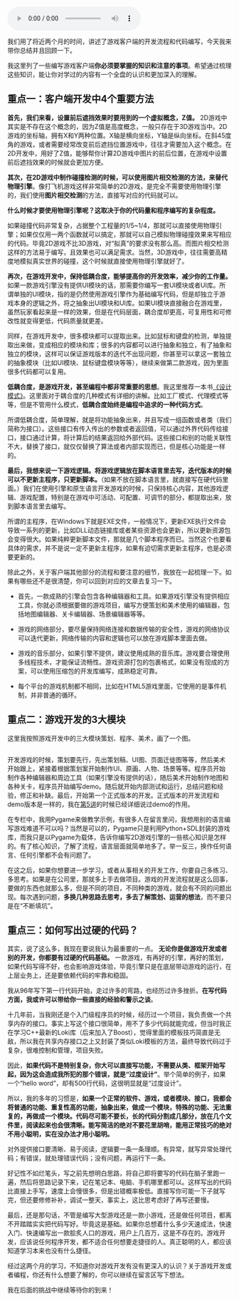 <audio title="复习课 _ 带你梳理客户端开发的三个重点" src="https://static001.geekbang.org/resource/audio/4e/9f/4ea1c9e719242d820c064e954978b29f.mp3" controls="controls"></audio> 
<p>我们用了将近两个月的时间，讲述了游戏客户端的开发流程和代码编写，今天我来带你总结并且回顾一下。</p>
<p>我这里列了一些编写游戏客户端<strong>你必须要掌握的知识和注意的事项</strong>。希望通过梳理这些知识，能让你对学过的内容有一个全盘的认识和更加深入的理解。</p>
<h2>重点一：客户端开发中4个重要方法</h2>
<p><strong>首先，我们来看，设置前后遮挡效果时要用到的一个虚拟概念，Z值。</strong> 2D游戏中其实是不存在这个概念的，因为Z值是高度概念，一般只存在于3D游戏当中。2D游戏的坐标轴，拥有X和Y两种位置。X轴是横向坐标，Y轴是纵向坐标。在斜45度角的游戏，或者需要经常改变前后遮挡位置游戏中，往往才需要加入这个概念。在2D开发中，用好了Z值，能够帮你计算2D游戏中图片的前后位置，在游戏中设置前后遮挡效果的时候就会更加方便。</p>
<p><strong>其次，在2D游戏中制作碰撞检测的时候，可以使用图片相交检测的方法，来替代物理引擎</strong>。像打飞机游戏这样非常简单的2D游戏，是完全不需要使用物理引擎的，我们使用<strong>图片相交检测</strong>的方法，直接写对应的代码就可以。</p>
<p><strong>什么时候才要使用物理引擎呢？这取决于你的代码量和程序编写的复杂程度。</strong></p>
<p>如果碰撞代码非常复杂，占据整个工程量的1/5~1/4，那就可以直接使用物理引擎；如果仅仅用一两个函数就可以搞定，那就可以自己模拟物理碰撞效果来写相应的代码。毕竟2D游戏不比3D游戏，对“拟真”的要求没有那么高。而图片相交检测这样的方法易于编写，且效果也可以满足需求。当然，3D游戏中，往往需要高精度地模拟真实世界的碰撞，这个时候就直接使用物理引擎就好了。</p><!-- [[[read_end]]] -->
<p><strong>再次，在游戏开发中，保持低耦合度，能够提高你的开发效率，减少你的工作量。</strong> 如果一款游戏引擎没有提供UI模块的话，那需要你编写一套UI模块或者UI库。所谓单独的UI模块，指的是仍然使用游戏引擎作为基础编写代码，但是却独立于游戏本身的逻辑之外，将之抽象出UI模块和UI库。如果UI模块直接融合在游戏里，虽然玩家看起来是一样的效果，但是在代码层面，耦合度却更高，可复用性和可修改性就变得更低，代码质量就更差。</p>
<p>同样，在游戏开发中，很多模块都可以提取出来。比如鼠标和键盘的检测，单独提取出来做，变成相应的模块和库；很多的内容都可以进行抽象和独立，有了抽象和独立的模块，这样可以保证游戏版本的迭代不出现问题，你甚至可以拿这一套独立的抽象模块（比如UI模块、鼠标键盘模块等等），继续来做第二款游戏，因为里面很多代码都可以复用。</p>
<p><strong>低耦合度，是游戏开发，甚至编程中都非常重要的思想</strong>。我这里推荐一本书<a href="https://book.douban.com/subject/1052241/">《设计模式》</a>。这里面对于耦合度的几种模式有详细的讲解。比如工厂模式、代理模式等等，但是不管用什么模式，<strong>低耦合度始终是编程中追求的一种代码方式</strong>。</p>
<p>所谓低耦合度，简单理解，就是将功能抽象出来，并且写成一组函数或者类（我们简称为接口）。这些接口有传入传出的参数或者返回值，可以通过外界代码传给接口，接口通过计算，将计算后的结果返回给外部代码。这些接口和别的功能关联性不大，替换了接口，就仅仅替换了算法或者内部实现而已，但是核心功能是一样的。</p>
<p><strong>最后，我想来说一下游戏逻辑。将游戏逻辑放在脚本语言里去写，迭代版本的时候可以不更新主程序，只更新脚本。</strong>（如果不放在脚本语言里，就直接写在硬代码里面。）我们在使用引擎和原生语言开发游戏的时候，只保持核心内容，其他游戏逻辑、游戏配置，特别是在游戏中可活动、可配置、可调节的部分，都提取出来，放到脚本语言里去编写。</p>
<p>所谓的主程序，在Windows下就是EXE文件，一般情况下，更新EXE执行文件会导致一系列的更新，比如DLL动态链接库或者某些资源也会更新，所以更新资源包会变得很大。如果纯粹更新脚本文件，那就是几个脚本程序而已。当然这个也要看具体的需求，并不是说一定不更新主程序，如果有迫切需求更新主程序，也是必须要更新的。</p>
<p>除此之外，关于客户端其他部分的流程和要注意的细节，我放在一起梳理一下。如果有哪些还不是很清楚，你可以回到对应的文章去复习一下。</p>
<ul>
<li>
<p>首先，一款成熟的引擎会包含各种编辑器和工具。如果游戏引擎没有提供相应工具，你就必须根据要做的游戏项目，编写方便策划和美术使用的编辑器，包括地图编辑器、关卡编辑器、场景编辑器等等。</p>
</li>
<li>
<p>游戏的网络部分，要尽量保持网络连接和数据传输的安全性，游戏的网络协议可以迭代更新，网络传输的内容和逻辑也可以放在游戏脚本里面去做。</p>
</li>
<li>
<p>游戏的音乐部分，如果引擎不提供，建议使用成熟的音乐库。游戏要合理使用多线程技术，才能保证流畅性。游戏资源打包的包裹格式，如果没有现成的方案，可以使用压缩包的开发库编写，成熟稳定可靠。</p>
</li>
<li>
<p>每个平台的游戏机制都不相同，比如在HTML5游戏里面，它使用的是事件机制，并非普通的循环。</p>
</li>
</ul>
<h2>重点二：游戏开发的3大模块</h2>
<p>这里我按照游戏开发中的三大模块策划、程序、美术，画了一个图。</p>
<p><img src="https://static001.geekbang.org/resource/image/63/25/63c518012e92fb2dea46ffc58c1df125.jpg" alt="" /></p>
<p>开发游戏的时候，策划要先行，先出策划稿、UI图、页面迁徙图等等，然后美术开始跟上，紧接着根据策划案开始制作UI、原画、人物、场景等等。程序员开始制作各种编辑器和周边工具（如果引擎没有提供的话），随后美术开始制作地图和各种关卡，程序员开始编写demo。随后就开始内部测试和运行，总结问题和经验，修正和补缺。最后，开始第一个正式版本的开发。正式版本的开发流程和demo版本是一样的，我在<a href="https://time.geekbang.org/column/article/8670">第5讲</a>的时候已经详细说过demo的作用。</p>
<p>在专栏中，我用Pygame来做教学示例，有很多人在留言里问，我想用别的语言编写游戏难道不可以吗？当然是可以的，Pygame只是利用Python+SDL封装的游戏库，而我只是以Pygame为载体，告诉你编写2D游戏引擎的一些核心知识是怎样的。有了核心知识，了解了流程，语言层面就简单地多了。举一反三，换作任何语言、任何引擎都不会有问题了。</p>
<p>在这之后，如果你想要进一步学习，或者从事相关的开发工作，你要自己多练习、多思考。如果是在公司里，那就多上手去做项目。游戏的开发流程就是这么回事，要做的东西也就那么多，但是不同的项目，不同种类的游戏，就会有不同的问题出现。每次遇到问题，<strong>多换几种思路去思考，多去了解策划、运营的想法</strong>，而不要只是在“不断填坑”。</p>
<h2>重点三：如何写出过硬的代码？</h2>
<p>其实，说了这么多，我现在要说我认为最重要的一点。 <strong>无论你是做游戏开发或者别的开发，你都要有过硬的代码基础。</strong> 一款游戏，有再好的引擎，再好的策划，如果代码写得不好，也会影响游戏体验，毕竟引擎只是在底层带动游戏的运行，在上层业务上，还是要依赖代码的牢靠和稳固。</p>
<p>我从96年写下第一行代码开始，走过许多的弯路，也经历过许多挫折。<strong>在写代码方面，我或许可以带给你一些直接的经验和警示之谈</strong>。</p>
<p>十几年前，当我刚还是个入门级程序员的时候，经历过一个项目，我负责做一个共享内存的接口。事实上写这个接口很简单，用不了多少代码就能完成，但当时我正在学习C++最新的Loki库（后来加入了Boost），觉得里面的模板技巧简直是无敌，所以我在共享内存接口之上又封装了类似Loki模板的方法，最终导致代码过于复杂，很难控制和管理，项目失败。</p>
<p>因此，<strong>如果代码不是特别复杂，你大可以直接写功能，不需要从类、框架开始写起，因为这会造成我所犯的那个错误，就是“过度设计”</strong>。举个简单的例子，如果一个“hello word”，却有500行代码，这很明显就是“过度设计”。</p>
<p>所以，我的多年的习惯是，<strong>如果一个正常的软件、游戏，或者模块、接口，我都会将普通的功能、重复性高的功能，抽象出来，做成一个模块，特殊的功能、无法重复的，再做成一个模块。代码尽可能不要长，长的代码分割成几部分，放在几个文件里，阅读起来也会很清晰。能写简洁的绝对不要花里胡哨，能用正常技巧的绝对不用小聪明，实在没办法才用小聪明。</strong></p>
<p>对外提供接口要清晰、易于阅读，逻辑要一条一条理顺。有异常，就写异常处理代码；有错误，就处理错误代码；没有问题，再运行下一条。</p>
<p>好记性不如烂笔头，写之前先想明白思路，将自己即将要写的代码在脑子里跑一遍，然后将思路记录下来，记在笔记本、电脑、手机哪里都可以。这样写出的代码比直接上手写，速度上会慢很多，但是出错概率极低。直接写你可能一下子就写完，但还要修修补补，调试一整天，事实上，这比思考虑好了再写还要慢。</p>
<p>最后，还是那句话，不管是编写大型游戏还是一款小游戏，还是做任何项目，都离不开踏踏实实把代码写好。毕竟这是基础。如果你总想着什么多少天速成法，快速入门、快速编写出一款脍炙人口的游戏，用户上几百万，这是不存在的。游戏开发，应该说任何程序开发，都不适合任何想要走捷径的人。真正聪明的人，都应该知道学习本来也没有什么捷径。</p>
<p>经过这两个月的学习，不知道你对游戏开发有没有更深入的认识？关于游戏开发或者编程，你还有什么想要了解的，你可以继续在留言区写下想法。</p>
<p>我在后面的挑战中继续等待你的到来！</p>
<p></p>
